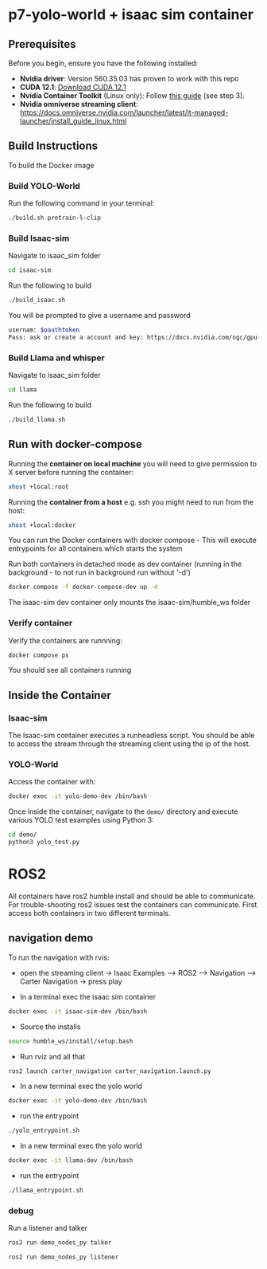 # p7-yolo-world + isaac sim container 

## Prerequisites

Before you begin, ensure you have the following installed:

- **Nvidia driver**: Version 560.35.03 has proven to work with this repo 
- **CUDA 12.1**: [Download CUDA 12.1](https://developer.nvidia.com/cuda-12-1-0-download-archive)
- **Nvidia Container Toolkit** (Linux only): Follow [this guide](https://docs.omniverse.nvidia.com/isaacsim/latest/installation/install_container.html#container-setup) (see step 3).
- **Nvidia omniverse streaming client**: https://docs.omniverse.nvidia.com/launcher/latest/it-managed-launcher/install_guide_linux.html 


## Build Instructions

To build the Docker image

### Build YOLO-World
Run the following command in your terminal:
```bash
./build.sh pretrain-l-clip
```

### Build Isaac-sim 
Navigate to isaac_sim folder 
```bash
cd isaac-sim
```
Run the following to build 
```bash
./build_isaac.sh
```

You will be prompted to give a username and password 
```bash
usernam: $oauthtoken
Pass: ask or create a account and key: https://docs.nvidia.com/ngc/gpu-cloud/ngc-user-guide/index.html#generating-api-key 
```

### Build Llama and whisper
Navigate to isaac_sim folder 
```bash
cd llama
```
Run the following to build 
```bash
./build_llama.sh
```

## Run with docker-compose 

Running the **container on local machine** you will need to give permission to X server before running the container: 
```bash
xhost +local:root
```
Running the **container from a host** e.g. ssh you might need to run from the host: 
```bash
xhost +local:docker
```

You can run the Docker containers with docker compose - This will execute entrypoints for all containers which starts the system

Run both containers in detached mode as dev container (running in the background - to not run in background run without '-d')
```bash
docker compose -f docker-compose-dev up -d
```

The isaac-sim dev container only mounts the isaac-sim/humble_ws folder 

### Verify container
Verify the containers are runnning: 
```bash
docker compose ps
```

You should see all containers running 

## Inside the Container

### Isaac-sim 
The Isaac-sim container executes a runheadless script. You should be able to access the stream through the streaming client using the ip of the host. 

### YOLO-World
Access the container with: 
```bash
docker exec -it yolo-demo-dev /bin/bash
```

Once inside the container, navigate to the `demo/` directory and execute various YOLO test examples using Python 3:
```bash
cd demo/
python3 yolo_test.py
```

# ROS2 
All containers have ros2 humble install and should be able to communicate. For trouble-shooting ros2 issues test the containers can communicate. First access both containers in two different terminals. 

## navigation demo 
To run the navigation with rvis: 
- open the streaming client 
-> Isaac Examples --> ROS2 --> Navigation --> Carter Navigation
-> press play

- In a terminal exec the isaac sim container
```bash
docker exec -it isaac-sim-dev /bin/bash
```

- Source the installs 
```bash
source humble_ws/install/setup.bash
```

- Run rviz and all that 
```bash
ros2 launch carter_navigation carter_navigation.launch.py
```

- In a new terminal exec the yolo world 
```bash
docker exec -it yolo-demo-dev /bin/bash
```

- run the entrypoint
```bash
./yolo_entrypoint.sh
```

- In a new terminal exec the yolo world 
```bash
docker exec -it llama-dev /bin/bash
```

- run the entrypoint
```bash
./llama_entrypoint.sh
```




### debug
Run a listener and talker 
```bash
ros2 run demo_nodes_py talker
```
```bash
ros2 run demo_nodes_py listener
```


